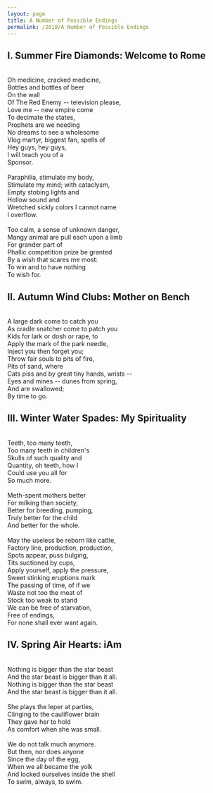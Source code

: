 ```yaml
---
layout: page
title: A Number of Possible Endings
permalink: /2018/A Number of Possible Endings
---
```


## I. Summer Fire Diamonds: Welcome to Rome
\
Oh medicine, cracked medicine,  \
Bottles and bottles of beer \
On the wall \
Of The Red Enemy -- television please, \
Love me -- new empire come \
To decimate the states, \
Prophets are we needing \
No dreams to see a wholesome \
Vlog martyr, biggest fan, spells of \
Hey guys, hey guys, \
I will teach you of a \
Sponsor. \
\
Paraphilia, stimulate my body, \
Stimulate my mind; with cataclysm, \
Empty stobing lights and \
Hollow sound and \
Wretched sickly colors I cannot name \
I overflow. \
\
Too calm, a sense of unknown danger, \
Mangy animal are pull each upon a limb \
For grander part of \
Phallic competition prize be granted \
By a wish that scares me most: \
To win and to have nothing \
To wish for.

## II. Autumn Wind Clubs: Mother on Bench
\
A large dark come to catch you \
As cradle snatcher come to patch you \
Kids for lark or dosh or rape, to \
Apply the mark of the park needle, \
Inject you then forget you; \
Throw fair souls to pits of fire, \
Pits of sand, where \
Cats piss and by great tiny hands, wrists -- \
Eyes and mines -- dunes from spring, \
And are swallowed; \
By time to go.

## III. Winter Water Spades: My Spirituality
\
Teeth, too many teeth, \
Too many teeth in children's \
Skulls of such quality and \
Quantity, oh teeth, how I \
Could use you all for \
So much more. \
\
Meth-spent mothers better \
For milking than society, \
Better for breeding, pumping, \
Truly better for the child \
And better for the whole. \
\
May the useless be reborn like cattle, \
Factory line, production, production, \
Spots appear, puss bulging, \
Tits suctioned by cups, \
Apply yourself, apply the pressure, \
Sweet stinking eruptions mark \
The passing of time, of if we \
Waste not too the meat of \
Stock too weak to stand \
We can be free of starvation, \
Free of endings, \
For none shall ever want again.

## IV. Spring Air Hearts: iAm
\
Nothing is bigger than the star beast \
And the star beast is bigger than it all. \
Nothing is bigger than the star beast \
And the star beast is bigger than it all. \
\
She plays the leper at parties, \
Clinging to the cauliflower brain \
They gave her to hold \
As comfort when she was small. \
\
We do not talk much anymore. \
But then, nor does anyone \
Since the day of the egg, \
When we all became the yolk \
And locked ourselves inside the shell \
To swim, always, to swim.
